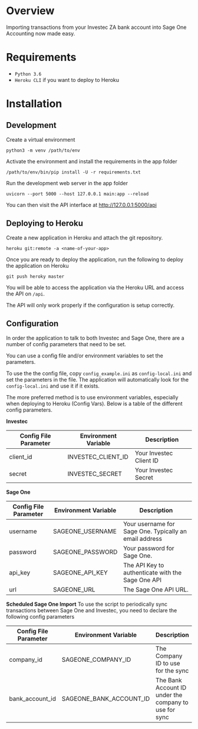 Overview
========

Importing transactions from your Investec ZA bank account into Sage One Accounting now made easy.


Requirements
============

- `Python 3.6`
- `Heroku CLI` if you want to deploy to Heroku

Installation
============

Development
------------

Create a virtual environment

```
python3 -m venv /path/to/env
```

Activate the environment and install the requirements in the app folder

```
/path/to/env/bin/pip install -U -r requirements.txt
```

Run the development web server in the app folder

```
uvicorn --port 5000 --host 127.0.0.1 main:app --reload
```

You can then visit the API interface at http://127.0.0.1:5000/api

Deploying to Heroku
-------------------

Create a new application in Heroku and attach the git repository.

```
heroku git:remote -a <name-of-your-app>
```

Once you are ready to deploy the application, run the following to deploy the application on Heroku

```
git push heroky master
```

You will be able to access the application via the Heroku URL and access the API on ```/api```.

The API will only work properly if the configuration is setup correctly.

Configuration
-------------

In order the application to talk to both Investec and Sage One, there are a number of config parameters that need to be set.

You can use a config file and/or environment variables to set the parameters.

To use the the config file, copy ```config_example.ini``` as ```config-local.ini``` and set the parameters in the file.
The application will automatically look for the ```config-local.ini``` and use it if it exists.

The more preferred method is to use environment variables, especially when deploying to Heroku (Config Vars).
Below is a table of the different config parameters.

**Investec**

Config File Parameter | Environment Variable | Description
--------------------- | -------------------- | ------------
client_id             | INVESTEC_CLIENT_ID   | Your Investec Client ID
secret                | INVESTEC_SECRET      | Your Investec Secret

**Sage One**

Config File Parameter | Environment Variable     | Description
--------------------- | ------------------------ | ------------
username              | SAGEONE_USERNAME         | Your username for Sage One. Typically an email address
password              | SAGEONE_PASSWORD         | Your password for Sage One.
api_key               | SAGEONE_API_KEY          | The API Key to authenticate with the Sage One API
url                   | SAGEONE_URL              | The Sage One API URL.

**Scheduled Sage One Import**
To use the script to periodically sync transactions between Sage One and Investec, you need to declare the following config parameters

Config File Parameter | Environment Variable     | Description
--------------------- | ------------------------ | ------------
company_id            | SAGEONE_COMPANY_ID       | The Company ID to use for the sync
bank_account_id       | SAGEONE_BANK_ACCOUNT_ID  | The Bank Account ID under the company to use for  sync

